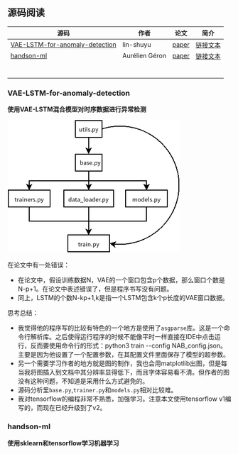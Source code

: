 ## 源码阅读

|源码|作者|论文|简介|
|----|----|----|----|
|[VAE-LSTM-for-anomaly-detection](https://github.com/lin-shuyu/VAE-LSTM-for-anomaly-detection)| lin-shuyu |[paper](URL)|[链接文本](#VAE-LSTM-for-anomaly-detection)|
|[handson-ml](https://github.com/ageron/handson-ml)|Aurélien Géron|[paper](https://share.weiyun.com/585a9eb697f11ca5f9a168e1785a8bdb)|[链接文本](#handson-ml)|
|||||
|||||
|||||
|||||
|||||
|||||
|||||

### VAE-LSTM-for-anomaly-detection

**使用VAE-LSTM混合模型对时序数据进行异常检测**

![程序的框架](./images/VAE-LSTM/chart.png)

在论文中有一处错误：

- 在论文中，假设训练数据N，VAE的一个窗口包含p个数据，那么窗口个数是N-p+1。在论文中表述错误了，但是程序书写没有问题。
- 同上，LSTM的个数N-kp+1,k是指一个LSTM包含k个p长度的VAE窗口数据。

思考总结：

- 我觉得他的程序写的比较有特色的一个地方是使用了`asgparse`库。这是一个命令行解析库。之后使得运行程序的时候不能像平时一样直接在IDE中点击运行，反而要使用命令行的形式：python3 train --config NAB_config.json。主要是因为他设置了一个配置参数，在其配置文件里面保存了模型的超参数。
- 另一个需要学习作者的地方就是图的制作，我也会用matplotlib出图，但是每当我将图插入到文档中其分辨率显得低下，而且字体容易看不清。但作者的图没有这种问题，不知道是采用什么方式避免的。
- 源码分析里`base.py`,`trainer.py`和`models.py`相对比较难。
- 我对tensorflow的编程非常不熟悉，加强学习。注意本文使用tensorflow v1编写的，而现在已经升级到了v2。

### handson-ml

**使用sklearn和tensorflow学习机器学习**

### 